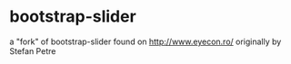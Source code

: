 bootstrap-slider
================

a "fork" of bootstrap-slider found on http://www.eyecon.ro/ originally by Stefan Petre
